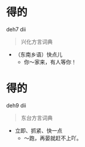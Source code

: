 # 得的
deh7 dii
> 兴化方言词典
- （东南乡语）快点儿
  - 你～家来，有人等你！

# 得的
deh9 dii
> 东台方言词典
- 立即、抓紧、快一点
  - ～跑，再晏就赶不上吖。

